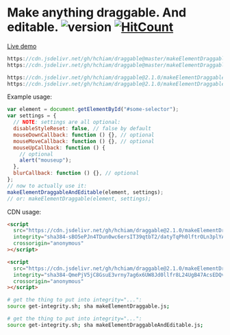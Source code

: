 # Make anything draggable. And editable. ![version](https://img.shields.io/github/release/hchiam/draggable?style=flat-square) [![HitCount](http://hits.dwyl.com/hchiam/draggable.svg)](http://hits.dwyl.com/hchiam/draggable)

[Live demo](https://codepen.io/hchiam/pen/pobxgBo)

```js
https://cdn.jsdelivr.net/gh/hchiam/draggable@master/makeElementDraggable.js
https://cdn.jsdelivr.net/gh/hchiam/draggable@master/makeElementDraggableAndEditable.js
```

```js
https://cdn.jsdelivr.net/gh/hchiam/draggable@2.1.0/makeElementDraggable.js
https://cdn.jsdelivr.net/gh/hchiam/draggable@2.1.0/makeElementDraggableAndEditable.js
```

Example usage:

```js
var element = document.getElementById("#some-selector");
var settings = {
  // NOTE: settings are all optional:
  disableStyleReset: false, // false by default
  mouseDownCallback: function () {}, // optional
  mouseMoveCallback: function () {}, // optional
  mouseUpCallback: function () {
    // optional
    alert("mouseup");
  },
  blurCallback: function () {}, // optional
};
// now to actually use it:
makeElementDraggableAndEditable(element, settings);
// or: makeElementDraggable(element, settings);
```

CDN usage:

```html
<script
  src="https://cdn.jsdelivr.net/gh/hchiam/draggable@2.1.0/makeElementDraggable.js"
  integrity="sha384-sBO5ePJn4TDun0wc6ersIT39qtbT2/datyTqPh0lftrOLn3plYA64K0alj79pCik"
  crossorigin="anonymous"
></script>
```

```html
<script
  src="https://cdn.jsdelivr.net/gh/hchiam/draggable@2.1.0/makeElementDraggableAndEditable.js"
  integrity="sha384-QmePjV5jC8GsuE3vrny7ag6x6UW8Jd0llfr8L24UgB47AcsEDQvEKEerGd0+KjCZ"
  crossorigin="anonymous"
></script>
```

```bash
# get the thing to put into integrity="...":
source get-integrity.sh; sha makeElementDraggable.js;
```

```bash
# get the thing to put into integrity="...":
source get-integrity.sh; sha makeElementDraggableAndEditable.js;
```
